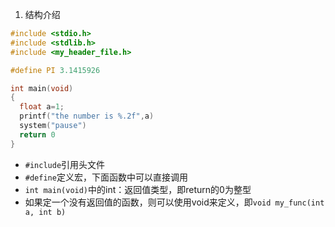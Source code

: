 


1. 结构介绍
```c
#include <stdio.h>
#include <stdlib.h>
#include <my_header_file.h>

#define PI 3.1415926

int main(void)
{
  float a=1;
  printf("the number is %.2f",a)
  system("pause")
  return 0
}
```
- `#include`引用头文件
- `#define`定义宏，下面函数中可以直接调用
- `int main(void)`中的int：返回值类型，即return的0为整型
- 如果定一个没有返回值的函数，则可以使用void来定义，即`void my_func(int a, int b)`
